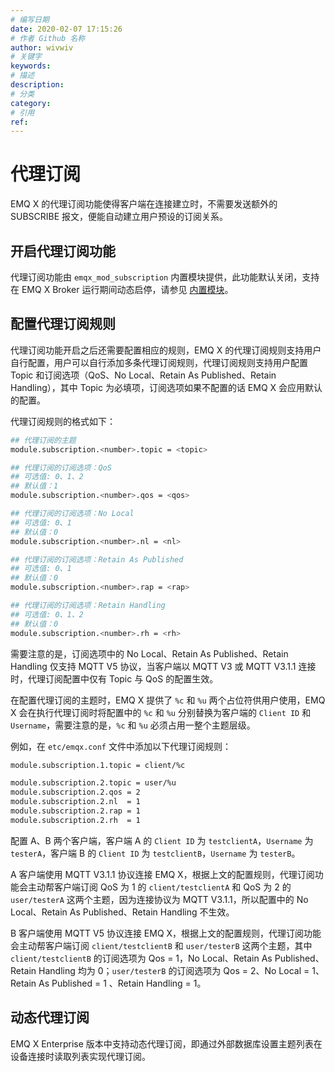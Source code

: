 ```yaml
---
# 编写日期
date: 2020-02-07 17:15:26
# 作者 Github 名称
author: wivwiv
# 关键字
keywords:
# 描述
description:
# 分类
category: 
# 引用
ref:
---
```


# 代理订阅

EMQ X 的代理订阅功能使得客户端在连接建立时，不需要发送额外的 SUBSCRIBE 报文，便能自动建立用户预设的订阅关系。

## 开启代理订阅功能

代理订阅功能由 `emqx_mod_subscription` 内置模块提供，此功能默认关闭，支持在 EMQ X Broker 运行期间动态启停，请参见 [内置模块](./internal-modules.md)。

## 配置代理订阅规则

代理订阅功能开启之后还需要配置相应的规则，EMQ X 的代理订阅规则支持用户自行配置，用户可以自行添加多条代理订阅规则，代理订阅规则支持用户配置 Topic 和订阅选项（QoS、No Local、Retain As Published、Retain Handling），其中 Topic 为必填项，订阅选项如果不配置的话 EMQ X 会应用默认的配置。

代理订阅规则的格式如下：

```bash
## 代理订阅的主题
module.subscription.<number>.topic = <topic>

## 代理订阅的订阅选项：QoS
## 可选值: 0、1、2
## 默认值：1
module.subscription.<number>.qos = <qos>

## 代理订阅的订阅选项：No Local
## 可选值: 0、1
## 默认值：0
module.subscription.<number>.nl = <nl>

## 代理订阅的订阅选项：Retain As Published
## 可选值: 0、1
## 默认值：0
module.subscription.<number>.rap = <rap>

## 代理订阅的订阅选项：Retain Handling
## 可选值: 0、1、2
## 默认值：0
module.subscription.<number>.rh = <rh>
```

需要注意的是，订阅选项中的 No Local、Retain As Published、Retain Handling 仅支持 MQTT V5 协议，当客户端以 MQTT V3 或 MQTT V3.1.1 连接时，代理订阅配置中仅有 Topic 与 QoS 的配置生效。

在配置代理订阅的主题时，EMQ X 提供了 `%c` 和 `%u` 两个占位符供用户使用，EMQ X 会在执行代理订阅时将配置中的 `%c` 和 `%u` 分别替换为客户端的 `Client ID` 和 `Username`，需要注意的是，`%c` 和 `%u` 必须占用一整个主题层级。

例如，在 `etc/emqx.conf` 文件中添加以下代理订阅规则：

```bash
module.subscription.1.topic = client/%c

module.subscription.2.topic = user/%u
module.subscription.2.qos = 2
module.subscription.2.nl  = 1
module.subscription.2.rap = 1
module.subscription.2.rh  = 1
```

配置 A、B 两个客户端，客户端 A 的 `Client ID` 为 `testclientA`，`Username` 为 `testerA`，客户端 B 的 `Client ID` 为 `testclientB`，`Username` 为 `testerB`。

A 客户端使用 MQTT V3.1.1 协议连接 EMQ X，根据上文的配置规则，代理订阅功能会主动帮客户端订阅 QoS 为 1 的 `client/testclientA` 和 QoS 为 2 的 `user/testerA` 这两个主题，因为连接协议为 MQTT V3.1.1，所以配置中的 No Local、Retain As Published、Retain Handling 不生效。

B 客户端使用 MQTT V5 协议连接 EMQ X，根据上文的配置规则，代理订阅功能会主动帮客户端订阅 `client/testclientB` 和 `user/testerB` 这两个主题，其中 `client/testclientB` 的订阅选项为 Qos = 1，No Local、Retain As Published、Retain Handling 均为 0；`user/testerB` 的订阅选项为 Qos = 2、No Local = 1、Retain As Published = 1 、Retain Handling = 1。

## 动态代理订阅

EMQ X Enterprise 版本中支持动态代理订阅，即通过外部数据库设置主题列表在设备连接时读取列表实现代理订阅。

